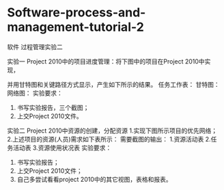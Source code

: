 # Software-process-and-management-tutorial-2
软件 过程管理实验二

 
实验一 
Project 2010中的项目进度管理：将下图中的项目在Project 2010中实现，
 
并用甘特图和关键路径方式显示，产生如下所示的结果。
任务工作表：
甘特图：
网络图：
实验要求：
1. 书写实验报告，三个截图；
2. 上交Project 2010文件。

 
实验二 
Project 2010中资源的创建，分配资源
1.实现下图所示项目的优先网络；
2.上述项目的资源(人员)需求如下表所示：
需要截图的输出：
1.资源活动表
2.任务活动表
3.资源使用状况表 
实验要求：
1. 书写实验报告；
2. 上交Project 2010文件；
3. 自己多尝试看看project 2010中的其它视图，表格和报表。

